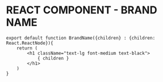 # REACT COMPONENT - BRAND NAME

```tsx
export default function BrandName({children} : {children: React.ReactNode}){
    return (
        <h1 className="text-lg font-medium text-black">
            { children }
        </h1>
    )
}
```